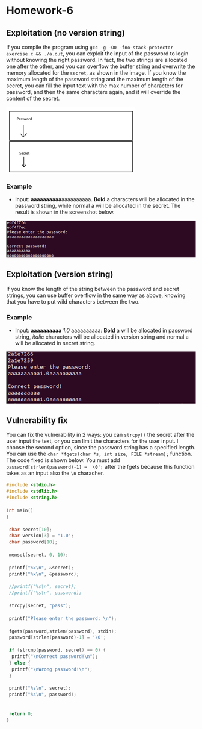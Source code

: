# Homework-6

## Exploitation (no version string)

If you compile the program using `gcc -g -O0 -fno-stack-protector exercise.c && ./a.out`, you can exploit the input of the password to login without knowing the right password. In fact, the two strings are allocated one after the other, and you can overflow the buffer string and overwrite the memory allocated for the `secret`, as shown in the image. If you know the maximum length of the password string and the maximum length of the secret, you can fill the input text with the max number of characters for password, and then the same characters again, and it will override the content of the secret.

![stack-1](./stack.png)

### Example

- Input: **aaaaaaaaaa**aaaaaaaaaa. **Bold** a characters will be allocated in the password string, while normal a will be allocated in the secret. The result is shown in the screenshot below.

![exploit-no-version](./Annotation&#32;2019-10-30&#32;161148.png)

## Exploitation (version string)

If you know the length of the string between the password and secret strings, you can use buffer overflow in the same way as above, knowing that you have to put wild characters between the two.

### Example

- Input: **aaaaaaaaaa** _1.0_ aaaaaaaaaa: **Bold** a will be allocated in password string, _italic_ characters will be allocated in version string and normal a will be allocated in secret string.

![exploit-version](./Annotation&#32;2019-10-30&#32;161841.png)

## Vulnerability fix

You can fix the vulnerability in 2 ways: you can `strcpy()` the secret after the user input the text, or you can limit the characters for the user input. I choose the second option, since the password string has a specified length. You can use the `char *fgets(char *s, int size, FILE *stream);` function. The code fixed is shown below. You must add `password[strlen(password)-1] = '\0';` after the fgets because this function takes as an input also the `\n` characher. 

``` c
#include <stdio.h>
#include <stdlib.h>
#include <string.h>

int main() 
{

 char secret[10];
 char version[3] = "1.0";
 char password[10];

 memset(secret, 0, 10);

 printf("%x\n", &secret);
 printf("%x\n", &password);

 //printf("%s\n", secret);
 //printf("%s\n", password);

 strcpy(secret, "pass");

 printf("Please enter the password: \n");

 fgets(password,strlen(password), stdin);
 password[strlen(password)-1] = '\0';

 if (strcmp(password, secret) == 0) {
  printf("\nCorrect password!\n");
 } else {
  printf("\nWrong password!\n");
 }

 printf("%s\n", secret);
 printf("%s\n", password);


 return 0;
}


```



